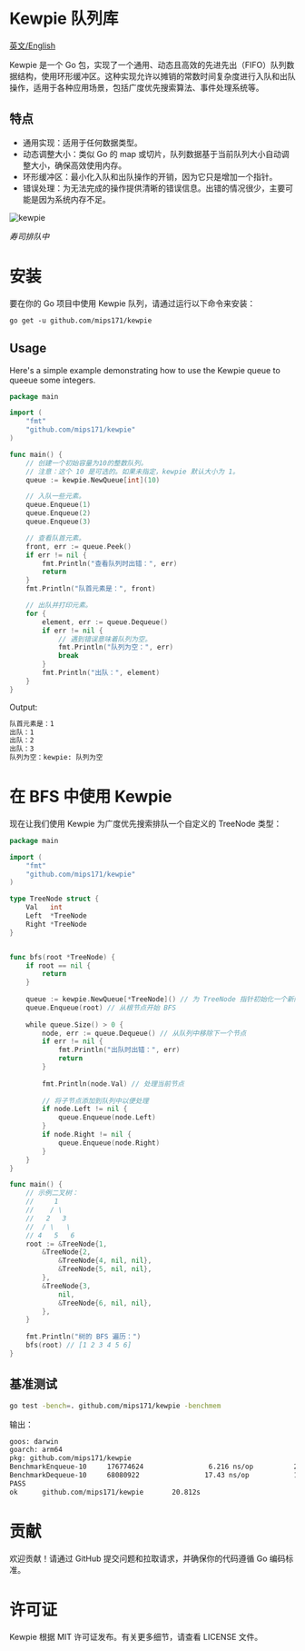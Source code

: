# Kewpie 队列库

[英文/English](Readme.md)

Kewpie 是一个 Go 包，实现了一个通用、动态且高效的先进先出（FIFO）队列数据结构，使用环形缓冲区。这种实现允许以摊销的常数时间复杂度进行入队和出队操作，适用于各种应用场景，包括广度优先搜索算法、事件处理系统等。

## 特点
* 通用实现：适用于任何数据类型。
* 动态调整大小：类似 Go 的 map 或切片，队列数据基于当前队列大小自动调整大小，确保高效使用内存。
* 环形缓冲区：最小化入队和出队操作的开销，因为它只是增加一个指针。
* 错误处理：为无法完成的操作提供清晰的错误信息。出错的情况很少，主要可能是因为系统内存不足。

![kewpie](https://github.com/mips171/kewpie/assets/18670565/c48e43a5-927a-4dea-82d8-85589989ff37)

*寿司排队中*

# 安装 
要在你的 Go 项目中使用 Kewpie 队列，请通过运行以下命令来安装：

```shell
go get -u github.com/mips171/kewpie
```

## Usage

Here's a simple example demonstrating how to use the Kewpie queue to queeue some integers.

```go
package main

import (
    "fmt"
    "github.com/mips171/kewpie"
)

func main() {
    // 创建一个初始容量为10的整数队列。
    // 注意：这个 10 是可选的。如果未指定，kewpie 默认大小为 1。
    queue := kewpie.NewQueue[int](10)

    // 入队一些元素。
    queue.Enqueue(1)
    queue.Enqueue(2)
    queue.Enqueue(3)

    // 查看队首元素。
    front, err := queue.Peek()
    if err != nil {
        fmt.Println("查看队列时出错：", err)
        return
    }
    fmt.Println("队首元素是：", front)

    // 出队并打印元素。
    for {
        element, err := queue.Dequeue()
        if err != nil {
            // 遇到错误意味着队列为空。
            fmt.Println("队列为空：", err)
            break
        }
        fmt.Println("出队：", element)
    }
}
```
Output:
```sh
队首元素是：1
出队：1
出队：2
出队：3
队列为空：kewpie: 队列为空
```

# 在 BFS 中使用 Kewpie

现在让我们使用 Kewpie 为广度优先搜索排队一个自定义的 TreeNode 类型：

```go
package main

import (
    "fmt"
    "github.com/mips171/kewpie"
)

type TreeNode struct {
    Val   int
    Left  *TreeNode
    Right *TreeNode
}


func bfs(root *TreeNode) {
    if root == nil {
        return
    }
    
    queue := kewpie.NewQueue[*TreeNode]() // 为 TreeNode 指针初始化一个新队列
    queue.Enqueue(root) // 从根节点开始 BFS
    
    while queue.Size() > 0 {
        node, err := queue.Dequeue() // 从队列中移除下一个节点
        if err != nil {
            fmt.Println("出队时出错：", err)
            return
        }
        
        fmt.Println(node.Val) // 处理当前节点
        
        // 将子节点添加到队列中以便处理
        if node.Left != nil {
            queue.Enqueue(node.Left)
        }
        if node.Right != nil {
            queue.Enqueue(node.Right)
        }
    }
}

func main() {
    // 示例二叉树：
    //     1
    //    / \
    //   2   3
    //  / \   \
    // 4   5   6
    root := &TreeNode{1,
        &TreeNode{2,
            &TreeNode{4, nil, nil},
            &TreeNode{5, nil, nil},
        },
        &TreeNode{3,
            nil,
            &TreeNode{6, nil, nil},
        },
    }
    
    fmt.Println("树的 BFS 遍历：")
    bfs(root) // [1 2 3 4 5 6]
}
```

## 基准测试

```sh
go test -bench=. github.com/mips171/kewpie -benchmem
```

输出：

```sh
goos: darwin
goarch: arm64
pkg: github.com/mips171/kewpie
BenchmarkEnqueue-10     176774624                6.216 ns/op          24 B/op          0 allocs/op
BenchmarkDequeue-10     68080922                17.43 ns/op           15 B/op          0 allocs/op
PASS
ok      github.com/mips171/kewpie       20.812s
```

# 贡献
欢迎贡献！请通过 GitHub 提交问题和拉取请求，并确保你的代码遵循 Go 编码标准。

# 许可证
Kewpie 根据 MIT 许可证发布。有关更多细节，请查看 LICENSE 文件。